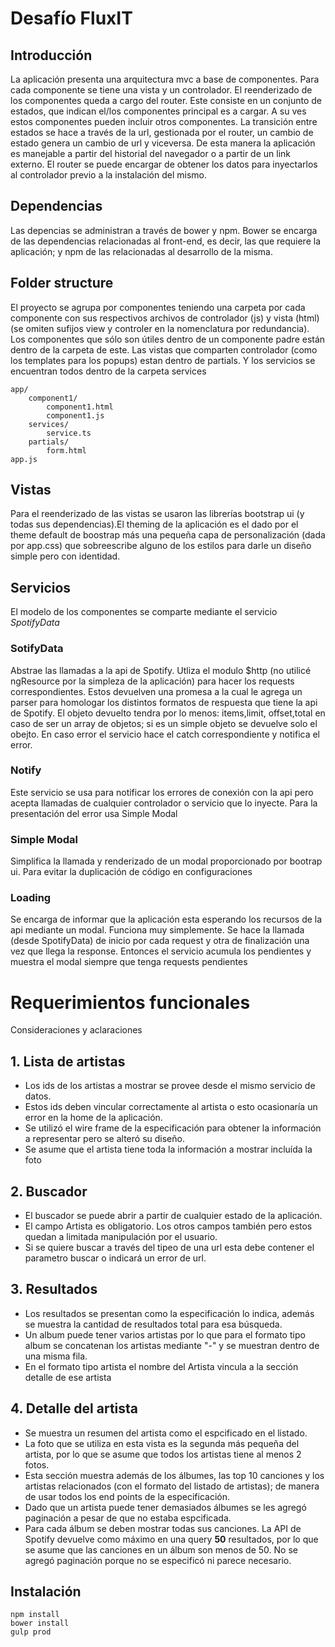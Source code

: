 # Desafío FluxIT

## Introducción
La aplicación presenta una arquitectura mvc a base de componentes. Para cada componente se tiene una vista y un controlador. El reenderizado de los componentes queda a cargo del router. Este consiste en un conjunto de estados, que indican el/los componentes principal es a cargar. A su ves estos componentes pueden incluir otros componentes. La transición entre estados se hace a través de la url, gestionada por el router, un cambio de estado genera un cambio de url y viceversa. De esta manera la aplicación es manejable a partir del historial del navegador o a partir de un link externo. El router se puede encargar de obtener los datos para inyectarlos al controlador previo a la instalación del mismo.

## Dependencias
Las depencias se administran a través de bower y npm. Bower se encarga de las dependencias relacionadas al front-end, es decir, las que requiere la aplicación; y npm de las relacionadas al desarrollo de la misma.
 


## Folder structure

El proyecto se agrupa por componentes teniendo una carpeta por cada componente con sus respectivos archivos de controlador (js) y vista (html) (se omiten sufijos view y controler en la nomenclatura por redundancia). Los componentes que sólo son útiles dentro de un componente padre están dentro de la carpeta de este.
Las vistas que comparten controlador (como los templates para los popups) estan dentro de partials. Y los servicios se encuentran todos dentro de la carpeta services

    app/
        component1/
            component1.html
            component1.js
        services/
            service.ts
        partials/
            form.html
    app.js

## Vistas
Para el reenderizado de las vistas se usaron las librerías bootstrap ui (y todas sus dependencias).El theming de la aplicación es el dado por el theme default de boostrap más una pequeña capa de personalización (dada por app.css) que sobreescribe alguno de los estilos para darle un diseño simple pero con identidad.

## Servicios
El modelo de los componentes se comparte mediante el servicio *SpotifyData*

### SotifyData
Abstrae las llamadas a la api de Spotify. Utliza el modulo $http (no utilicé ngResource por la simpleza de la aplicación) para hacer los requests correspondientes. Estos devuelven una promesa a la cual le agrega un parser para homologar los distintos formatos de respuesta que tiene la api de Spotify. El objeto devuelto tendra por lo menos: items,limit, offset,total en caso de ser un array de objetos; si es un simple objeto se devuelve solo el obejto. En caso error el servicio hace el catch correspondiente y notifica el error.

### Notify
Este servicio se usa para notificar los errores de conexión con la api pero acepta llamadas de cualquier controlador o servicio que lo inyecte. Para la presentación del error usa Simple Modal

### Simple Modal
Simplifica la llamada y renderizado de un modal proporcionado por bootrap ui. Para evitar la duplicación de código en configuraciones

### Loading
Se encarga de informar que la aplicación esta esperando los recursos de la api mediante un modal. Funciona muy simplemente. Se hace la llamada (desde SpotifyData) de inicio por cada request y otra de finalización una vez que llega la response. Entonces el servicio acumula los pendientes y muestra el modal siempre que tenga requests pendientes

# Requerimientos funcionales

Consideraciones y aclaraciones

## 1. Lista de artistas

* Los ids de los artistas a mostrar se provee desde el mismo servicio de datos. 
* Estos ids deben vincular correctamente al artista o esto ocasionaría un error en la home de la aplicación.
* Se utilizó el wire frame de la especificación para obtener la información a representar pero se alteró su diseño.
* Se asume que el artista tiene toda la información a mostrar incluída la foto

## 2. Buscador
* El buscador se puede abrir a partir de cualquier estado de la aplicación. 
* El campo Artista es obligatorio. Los otros campos también pero estos quedan a limitada manipulación por el usuario.
* Si se quiere buscar a través del tipeo de una url esta debe contener el parametro buscar o indicará un error de url.


## 3. Resultados
* Los resultados se presentan como la especificación lo indica, además se muestra la cantidad de resultados total para esa búsqueda. 
* Un album puede tener varios artistas por lo que para el formato tipo album se concatenan los artistas mediante "-" y se muestran dentro de una misma fila. 
* En el formato tipo artista el nombre del Artista vincula a la sección detalle de ese artista


## 4. Detalle del artista

* Se muestra un resumen del artista como el espcificado en el listado.
* La foto que se utiliza en esta vista es la segunda más pequeña del artista, por lo que se asume que todos los artistas tiene al menos 2 fotos.
* Esta sección muestra además de los álbumes, las top 10 canciones y los artistas relacionados (con el formato del listado de artistas); de manera de usar todos los end points de la especificación. 
* Dado que un artista puede tener demasiados álbumes se les agregó paginación a pesar de que no estaba espcificada.
* Para cada álbum se deben mostrar todas sus canciones. La API de Spotify devuelve como máximo en una query **50** resultados, por lo que se asume que las canciones en un álbum son menos de 50. No se agregó paginación porque no se especificó ni parece necesario.

## Instalación
	
	npm install
	bower install
	gulp prod
